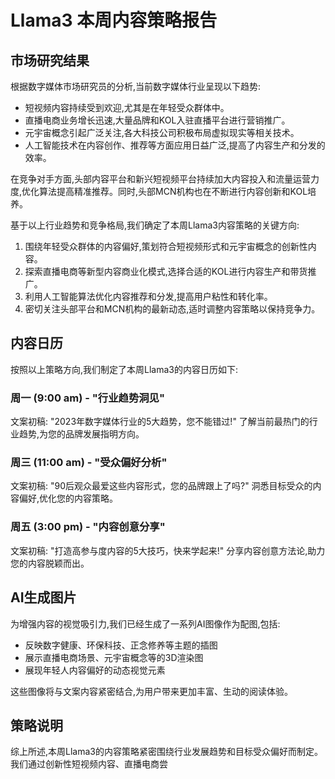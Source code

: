 # Llama3 本周内容策略报告 

## 市场研究结果

根据数字媒体市场研究员的分析,当前数字媒体行业呈现以下趋势:

- 短视频内容持续受到欢迎,尤其是在年轻受众群体中。
- 直播电商业务增长迅速,大量品牌和KOL入驻直播平台进行营销推广。 
- 元宇宙概念引起广泛关注,各大科技公司积极布局虚拟现实等相关技术。
- 人工智能技术在内容创作、推荐等方面应用日益广泛,提高了内容生产和分发的效率。

在竞争对手方面,头部内容平台和新兴短视频平台持续加大内容投入和流量运营力度,优化算法提高精准推荐。同时,头部MCN机构也在不断进行内容创新和KOL培养。

基于以上行业趋势和竞争格局,我们确定了本周Llama3内容策略的关键方向:

1. 围绕年轻受众群体的内容偏好,策划符合短视频形式和元宇宙概念的创新性内容。
2. 探索直播电商等新型内容商业化模式,选择合适的KOL进行内容生产和带货推广。
3. 利用人工智能算法优化内容推荐和分发,提高用户粘性和转化率。
4. 密切关注头部平台和MCN机构的最新动态,适时调整内容策略以保持竞争力。

## 内容日历

按照以上策略方向,我们制定了本周Llama3的内容日历如下:

### 周一 (9:00 am) - "行业趋势洞见"
文案初稿:
"2023年数字媒体行业的5大趋势，您不能错过!"
了解当前最热门的行业趋势,为您的品牌发展指明方向。

### 周三 (11:00 am) - "受众偏好分析" 
文案初稿:
"90后观众最爱这些内容形式，您的品牌跟上了吗?"
洞悉目标受众的内容偏好,优化您的内容策略。

### 周五 (3:00 pm) - "内容创意分享"
文案初稿: 
"打造高参与度内容的5大技巧，快来学起来!"
分享内容创意方法论,助力您的内容脱颖而出。

## AI生成图片

为增强内容的视觉吸引力,我们已经生成了一系列AI图像作为配图,包括:

- 反映数字健康、环保科技、正念修养等主题的插图
- 展示直播电商场景、元宇宙概念等的3D渲染图
- 展现年轻人内容偏好的动态视觉元素

这些图像将与文案内容紧密结合,为用户带来更加丰富、生动的阅读体验。

## 策略说明

综上所述,本周Llama3的内容策略紧密围绕行业发展趋势和目标受众偏好而制定。我们通过创新性短视频内容、直播电商尝